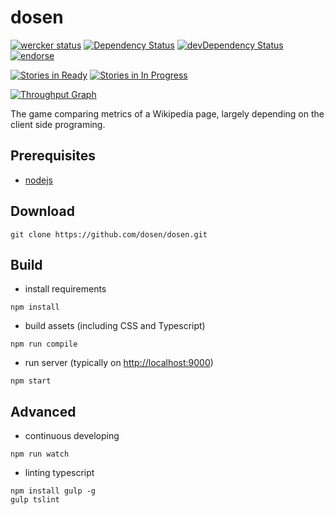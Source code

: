 dosen
=====
[![wercker status](https://app.wercker.com/status/21f29906f512f3d2f4e2feb3d39491fd/m "wercker status")](https://app.wercker.com/project/bykey/21f29906f512f3d2f4e2feb3d39491fd)
[![Dependency Status](https://david-dm.org/dosen/dosen.svg?style=flat)](https://david-dm.org/dosen/dosen)
[![devDependency Status](https://david-dm.org/dosen/dosen/dev-status.svg?style=flat)](https://david-dm.org/dosen/dosen#info=devDependencies)
[![endorse](https://api.coderwall.com/umireon/endorsecount.png)](https://coderwall.com/umireon)

[![Stories in Ready](https://badge.waffle.io/dosen/dosen.png?label=ready&title=Ready)](https://waffle.io/dosen/dosen)
[![Stories in In Progress](https://badge.waffle.io/dosen/dosen.png?label=in%20progress&title=In%20Progress)](https://waffle.io/dosen/dosen)

[![Throughput Graph](https://graphs.waffle.io/dosen/dosen/throughput.svg)](https://waffle.io/dosen/dosen/metrics)

The game comparing metrics of a Wikipedia page, largely depending on the client
side programing.

Prerequisites
-------------
- [nodejs](http://nodejs.org)

Download
--------
```
git clone https://github.com/dosen/dosen.git
```

Build
-----
- install requirements
```
npm install
```

- build assets (including CSS and Typescript)
```
npm run compile
```

- run server (typically on [http://localhost:9000](http://localhost:9000))
```
npm start
```

Advanced
--------
- continuous developing
```
npm run watch
```

- linting typescript
```
npm install gulp -g
gulp tslint
```
